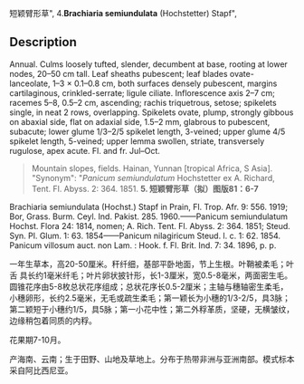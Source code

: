 短颖臂形草",
4.**Brachiaria semiundulata** (Hochstetter) Stapf",

## Description
Annual. Culms loosely tufted, slender, decumbent at base, rooting at lower nodes, 20–50 cm tall. Leaf sheaths pubescent; leaf blades ovate-lanceolate, 1–3 × 0.1–0.8 cm, both surfaces densely pubescent, margins cartilaginous, crinkled-serrate; ligule ciliate. Inflorescence axis 2–7 cm; racemes 5–8, 0.5–2 cm, ascending; rachis triquetrous, setose; spikelets single, in neat 2 rows, overlapping. Spikelets ovate, plump, strongly gibbous on abaxial side, flat on adaxial side, 1.5–2 mm, glabrous to pubescent, subacute; lower glume 1/3–2/5 spikelet length, 3-veined; upper glume 4/5 spikelet length, 5-veined; upper lemma swollen, striate, transversely rugulose, apex acute. Fl. and fr. Jul–Oct.

> Mountain slopes, fields. Hainan, Yunnan [tropical Africa, S Asia].
  "Synonym": "*Panicum semiundulatum* Hochstetter ex A. Richard, Tent. Fl. Abyss. 2: 364. 1851.
**5. 短颖臂形草（拟）图版81：6-7**

Brachiaria semiundulata (Hochst.) Stapf in Prain, Fl. Trop. Afr. 9: 556. 1919; Bor, Grass. Burm. Ceyl. Ind. Pakist. 285. 1960.——Panicum semiundulatum Hochst. Flora 24: 1814, nomen; A. Rich. Tent. Fl. Abyss. 2: 364. 1851; Steud. Syn. Pl. Glum. 1: 63. 1854——Panicum nilagiricum Steud. l. c. 1: 62. 1854. Panicum villosum auct. non Lam. : Hook. f. Fl. Brit. Ind. 7: 34. 1896, p. p.

一年生草本，高20-50厘米。秆纤细，基部平卧地面，节上生根。叶鞘被柔毛；叶舌 具长约1毫米纤毛；叶片卵状披针形，长1-3厘米，宽0.5-8毫米，两面密生毛。圆锥花序由5-8枚总状花序组成；总状花序长0.5-2厘米；主轴与穗轴密生柔毛，小穗卵形，长约2.5毫米，无毛或疏生柔毛；第一颖长为小穗的1/3-2/5，具3脉；第二颖短于小穗约1/5，具5脉；第一小花中性；第二外稃革质，坚硬，无横皱纹，边缘稍包着同质的内稃。

花果期7-10月。

产海南、云南；生于田野、山地及草地上。分布于热带非洲与亚洲南部。模式标本采自阿比西尼亚。
